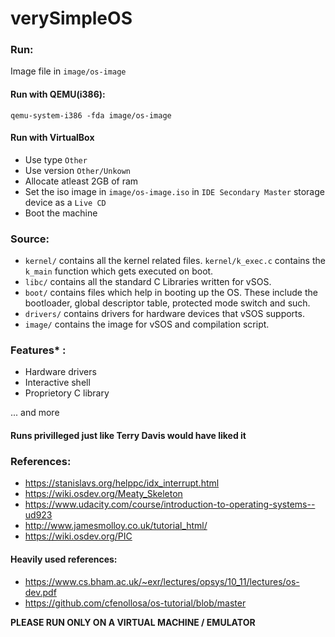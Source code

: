 # verySimpleOS

### Run:
Image file in `image/os-image`

#### Run with QEMU(i386):
`qemu-system-i386 -fda image/os-image`

#### Run with VirtualBox
- Use type `Other`
- Use version `Other/Unkown`
- Allocate atleast 2GB of ram
- Set the iso image in `image/os-image.iso` in `IDE Secondary Master` storage device as a `Live CD`
- Boot the machine

### Source:
- `kernel/` contains all the kernel related files. `kernel/k_exec.c` contains the `k_main` function which gets executed on boot.
- `libc/` contains all the standard C Libraries written for vSOS.
- `boot/` contains files which help in booting up the OS. These include the bootloader, global descriptor table, protected mode switch and such.
- `drivers/` contains drivers for hardware devices that vSOS supports.
- `image/` contains the image for vSOS and compilation script.

### Features* :
- Hardware drivers
- Interactive shell
- Proprietory C library

... and more

#### Runs privilleged just like Terry Davis would have liked it

### References:

- https://stanislavs.org/helppc/idx_interrupt.html
- https://wiki.osdev.org/Meaty_Skeleton
- https://www.udacity.com/course/introduction-to-operating-systems--ud923
- http://www.jamesmolloy.co.uk/tutorial_html/
- https://wiki.osdev.org/PIC

#### Heavily used references:
- https://www.cs.bham.ac.uk/~exr/lectures/opsys/10_11/lectures/os-dev.pdf
- https://github.com/cfenollosa/os-tutorial/blob/master

**PLEASE RUN ONLY ON A VIRTUAL MACHINE / EMULATOR**
